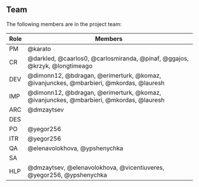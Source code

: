 ## Team

The following members are in the project team:

Role | Members
---|---
PM | @karato
CR | @darkled, @caarlos0, @carlosmiranda, @pinaf, @ggajos, @krzyk, @longtimeago
DEV | @dimonn12, @bdragan, @erimerturk, @komaz, @ivanjunckes, @mbarbieri, @mkordas, @lauresh
IMP | @dimonn12, @bdragan, @erimerturk, @komaz, @ivanjunckes, @mbarbieri, @mkordas, @lauresh
ARC | @dmzaytsev
DES | 
PO | @yegor256
ITR | @yegor256
QA | @elenavolokhova, @ypshenychka
SA | 
HLP | @dmzaytsev, @elenavolokhova, @vicentiuveres, @yegor256, @ypshenychka

